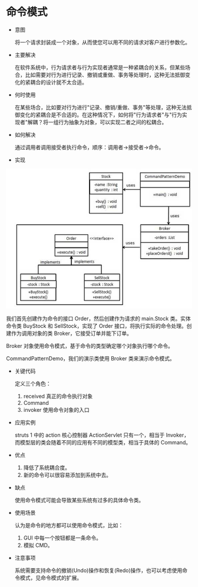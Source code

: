 # 命令模式
* 意图

    将一个请求封装成一个对象，从而使您可以用不同的请求对客户进行参数化。
* 主要解决
    
    在软件系统中，行为请求者与行为实现者通常是一种紧耦合的关系，但某些场合，比如需要对行为进行记录、撤销或重做、事务等处理时，这种无法抵御变化的紧耦合的设计就不太合适。
* 何时使用

    在某些场合，比如要对行为进行"记录、撤销/重做、事务"等处理，这种无法抵御变化的紧耦合是不合适的。在这种情况下，如何将"行为请求者"与"行为实现者"解耦？将一组行为抽象为对象，可以实现二者之间的松耦合。
* 如何解决

    通过调用者调用接受者执行命令，顺序：调用者→接受者→命令。
    
* 实现

![](image/struct.jpg)

我们首先创建作为命令的接口 Order，然后创建作为请求的 main.Stock 类。实体命令类 BuyStock 和 SellStock，实现了 Order 接口，将执行实际的命令处理。创建作为调用对象的类 Broker，它接受订单并能下订单。

Broker 对象使用命令模式，基于命令的类型确定哪个对象执行哪个命令。

CommandPatternDemo，我们的演示类使用 Broker 类来演示命令模式。
* 关键代码

    定义三个角色：
        
    1. received 真正的命令执行对象 
    2. Command 
    3. invoker 使用命令对象的入口
* 应用实例

    struts 1 中的 action 核心控制器 ActionServlet 只有一个，相当于 Invoker，而模型层的类会随着不同的应用有不同的模型类，相当于具体的 Command。
* 优点
 
    1. 降低了系统耦合度。 
    2. 新的命令可以很容易添加到系统中去。
* 缺点

    使用命令模式可能会导致某些系统有过多的具体命令类。
* 使用场景

    认为是命令的地方都可以使用命令模式，比如： 
    1. GUI 中每一个按钮都是一条命令。 
    2. 模拟 CMD。
* 注意事项

    系统需要支持命令的撤销(Undo)操作和恢复(Redo)操作，也可以考虑使用命令模式，见命令模式的扩展。